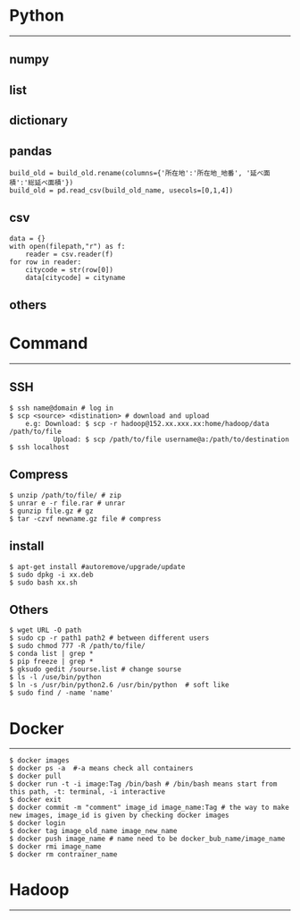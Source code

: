 # Python
---------------------
## numpy


## list

## dictionary

## pandas
    build_old = build_old.rename(columns={'所在地':'所在地_地番', '延べ面積':'総延べ面積'})
    build_old = pd.read_csv(build_old_name, usecols=[0,1,4])

## csv
    data = {}
    with open(filepath,"r") as f:
        reader = csv.reader(f)
    for row in reader:
        citycode = str(row[0])
        data[citycode] = cityname

## others

# Command
---------------------

## SSH
    $ ssh name@domain # log in
    $ scp <source> <distination> # download and upload
        e.g: Download: $ scp -r hadoop@152.xx.xxx.xx:home/hadoop/data /path/to/file
               Upload: $ scp /path/to/file username@a:/path/to/destination
    $ ssh localhost 
    
## Compress
    $ unzip /path/to/file/ # zip
    $ unrar e -r file.rar # unrar
    $ gunzip file.gz # gz
    $ tar -czvf newname.gz file # compress

## install
    $ apt-get install #autoremove/upgrade/update
    $ sudo dpkg -i xx.deb
    $ sudo bash xx.sh

## Others
    $ wget URL -O path
    $ sudo cp -r path1 path2 # between different users
    $ sudo chmod 777 -R /path/to/file/
    $ conda list | grep *
    $ pip freeze | grep * 
    $ gksudo gedit /sourse.list # change sourse
    $ ls -l /use/bin/python  
    $ ln -s /usr/bin/python2.6 /usr/bin/python  # soft like
    $ sudo find / -name 'name'


# Docker
---------------------
    $ docker images
    $ docker ps -a  #-a means check all containers
    $ docker pull
    $ docker run -t -i image:Tag /bin/bash # /bin/bash means start from this path, -t: terminal, -i interactive
    $ docker exit
    $ docker commit -m "comment" image_id image_name:Tag # the way to make new images, image_id is given by checking docker images
    $ docker login 
    $ docker tag image_old_name image_new_name
    $ docker push image_name # name need to be docker_bub_name/image_name
    $ docker rmi image_name
    $ docker rm contrainer_name

# Hadoop
----------------------

